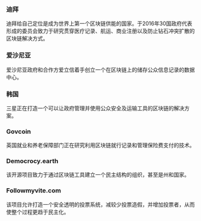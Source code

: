 ### 迪拜
迪拜给自己定位是成为世界上第一个区块链供能的国家。于2016年30国政府代表形成的委员会致力于研究贯穿医疗记录、航运、商业注册以及防止钻石冲突扩散的区块链解决方式。

### 爱沙尼亚
爱沙尼亚政府和合作方爱立信着手创立一个在区块链上的储存公众信息记录的数据中心。

### 韩国
三星正在打造一个可以让政府管理并使用公众安全及运输工具的区块链的解决方案。

### Govcoin
英国就业和养老保障部门正在研究利用区块链就行记录和管理保险费支付的技术。

### Democrocy.earth
该开源项目致力于通过区块链工具建立一个民主结构的组织，甚至是州和国家。

### Followmyvite.com
该项目允许打造一个安全透明的投票系统，减较少投票造假，并增加投票者，从而使整个过程更趋于民主化。

